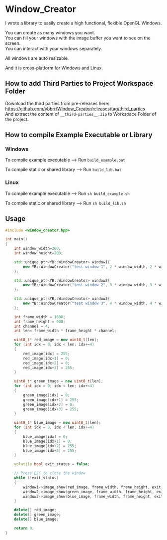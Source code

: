 # Window_Creator
I wrote a library to easily create a high functional, flexible OpenGL Windows.<br />

You can create as many windows you want.<br />
You can fill your windows with the image buffer you want to see on the screen.<br />
You can interact with your windows separately.<br />

All windows are auto resizable.<br />

And it is cross-platform for Windows and Linux.

## How to add Third Parties to Project Workspace Folder
Download the third parties from pre-releases here: https://github.com/ybbrr/Window_Creator/releases/tag/third_parties <br />
And extract the content of `__third-parties__.zip` to Workspace Folder of the project.

## How to compile Example Executable or Library

### Windows

To compile example executable --> Run `build_example.bat`

To compile static or shared library --> Run `build_lib.bat`

### Linux

To compile example executable --> Run `sh build_example.sh`

To compile static or shared library --> Run `sh build_lib.sh`

## Usage

```c++
#include <window_creator.hpp>

int main()
{
    int window_width=200;
    int window_height=200;

    std::unique_ptr<YB::WindowCreator> window1{
        new YB::WindowCreator("test window 1", 2 * window_width, 2 * window_height, true)
    };

    std::unique_ptr<YB::WindowCreator> window2{
        new YB::WindowCreator("test window 2", 3 * window_width, 3 * window_height, true)
    };

    std::unique_ptr<YB::WindowCreator> window3{
        new YB::WindowCreator("test window 3", 4 * window_width, 4 * window_height, true)
    };

    int frame_width = 1600;
    int frame_height = 900;
    int channel = 4;
    int len= frame_width * frame_height * channel;

    uint8_t* red_image = new uint8_t[len];
    for (int idx = 0; idx < len; idx+=4)
    {
        red_image[idx] = 255;
        red_image[idx+1] = 0;
        red_image[idx+2] = 0;
        red_image[idx+3] = 255;
    }

    uint8_t* green_image = new uint8_t[len];
    for (int idx = 0; idx < len; idx+=4)
    {
        green_image[idx] = 0;
        green_image[idx+1] = 255;
        green_image[idx+2] = 0;
        green_image[idx+3] = 255;
    }

    uint8_t* blue_image = new uint8_t[len];
    for (int idx = 0; idx < len; idx+=4)
    {
        blue_image[idx] = 0;
        blue_image[idx+1] = 0;
        blue_image[idx+2] = 255;
        blue_image[idx+3] = 255;
    }

    volatile bool exit_status = false;

    // Press ESC to close the window
    while (!exit_status)
    {
        window1->image_show(red_image, frame_width, frame_height, exit_status);
        window2->image_show(green_image, frame_width, frame_height, exit_status);
        window3->image_show(blue_image, frame_width, frame_height, exit_status);
    }

    delete[] red_image;
    delete[] green_image;
    delete[] blue_image;

    return 0;
}
```

[comment]: #end_of_file
